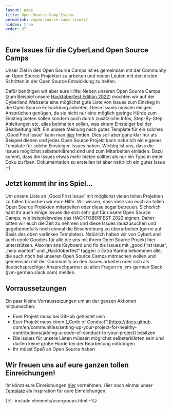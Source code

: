 ```yaml
---
layout: page
title: Open Source Camp Issues
permalink: /open-source-camp-issues/
hidden: true
order: 97
---
```

## Eure Issues für die CyberLand Open Source Camps

Unser Ziel in den Open Source Camps ist es gemeinsam mit der Community an Open Source Projekten zu arbeiten und neuen Leuten mit den ersten 
Schritten in 
der 
Open Source 
Entwicklung zu helfen.

Dafür benötigen wir aber eure Hilfe: Neben unseren Open Source Camps (zum Beispiel unsere [Hacktoberfest Edition 2022](/2022-10-open-source-camp/)) möchten wir auf der Cyberland Webseite eine möglichst gute Liste von Issues zum Einstieg in die Open Source Entwicklung anbieten. Diese Issues müssen einigen Ansprüchen genügen,
da sie nicht nur eine möglich geringe Hürde zum Einstieg bieten sollen sondern auch durch zusätzliche Infos, Step-By-Step Anleitungen etc. alles beinhalten 
sollen, was einem Einsteiger bei der Bearbeitung hilft. Ein unsere Meinung nach gutes Template für ein solches „Good First Issue“ kann man [hier](https://gist.github.com/hendrikebbers/8e4dec9ddea5e2a420080d1314af025f) finden. 
 Dies soll aber ganz klar nur als Beispiel dienen und jedes Open Source Projekt kann natürlich ein eigenes Template für solche Einsteiger-Issues haben. 
Wichtig ist uns, dass die Issues möglichst selbsterklärend sind und zum Mitarbeiten einladen. Dazu kommt, dass die Issues etwas mehr bieten sollten als nur ein Typo in einer Doku zu fixen. Dokumentation zu erstellen ist aber natürlich ein gutes Issue ;-). 

## Jetzt kommt ihr ins Spiel...
Um unsere Liste an „Good First Issue“ mit möglichst vielen tollen Projekten zu füllen brauchen wir eure Hilfe. Wir wissen, dass viele von euch an tollen 
Open Source Projekten mitarbeiten oder diese sogar betreuen. Sicherlich habt ihr auch einige Issues die sich sehr gut für unsere Open Source Camps, wie 
beispielsweise das 
HACKTOBERFEST 2022 eignen. 
Daher bitten wir euch die Zeit zu nehmen und diese Issues rauszusuchen und gegebenenfalls noch einmal die Beschreibung zu überarbeiten (gerne auf Basis des 
oben verlinken Templates). Natürlich haben wir von CyberLand auch coole Goodies für alle die uns mit ihrem Open Source Projekt hier unterstützen. Also ran 
ans Keyboard und fix die Issues mit „good first issue“, „help wanted“ und „Hacktoberfest“ taggen :) Extra Karma bekommen alle, die auch noch bei unseren Open Source Camps mitmachen wollen und gemeinsam mit der Community an den Issues arbeiten oder sich als deutschsprachiger Ansprechpartner zu allen Fragen im jvm-german Slack (jvm-german.slack.com) melden. 

## Vorraussetzungen
Ein paar kleine Vorraussetzungen um an der ganzen Aktionen mitzumachen:
* Euer Projekt muss bei GitHub gehostet sein
* Euer Projekt muss einen [„Code of Conduct“](https://docs.github.
com/en/communities/setting-up-your-project-for-healthy-contributions/adding-a-code-of-conduct-to-your-project) besitzen
* Die Issues für unsere Listen müssen möglichst selbsterklärten sein und dürfen keine große Hürde bei der Bearbeitung mitbringen
* Ihr müsst Spaß an Open Source haben

## Wir freuen uns auf eure ganzen tollen Einreichungen!
Ihr könnt eure Einreichungen [hier](https://cloud.ijug.eu/index.php/apps/forms/CRCgcH8bfZybGoAo) vornehmen. Hier noch einmal unser [Template](https://gist.github.com/hendrikebbers/8e4dec9ddea5e2a420080d1314af025f) als 
Inspiration für eure Einreichungen.

{%- include elements/usergroups.html -%}
